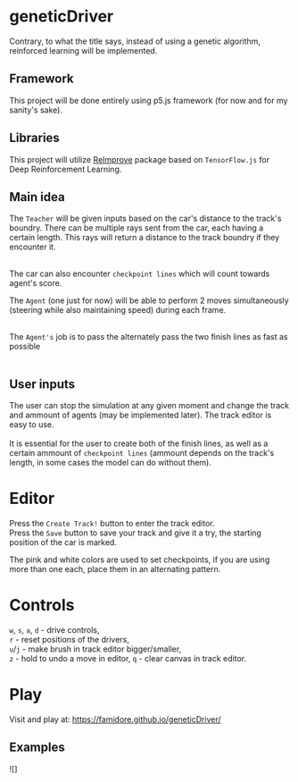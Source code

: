 # geneticDriver
Contrary, to what the title says, instead of using a genetic algorithm, reinforced learning will be implemented.

## Framework
This project will be done entirely using p5.js framework (for now and for my sanity's sake).

## Libraries
This project will utilize [ReImprove](https://github.com/BeTomorrow/ReImproveJS) package based on `TensorFlow.js` for Deep Reinforcement Learning.

## Main idea
The `Teacher` will be given inputs based on the car's distance to the track's boundry. There can be multiple rays sent from the car, each having a certain length. This rays will return a distance to the track boundry if they encounter it. <br><br>

The car can also encounter `checkpoint lines` which will count towards agent's score.

The `Agent` (one just for now) will be able to perform 2 moves simultaneously (steering while also maintaining speed) during each frame. <br><br>

The `Agent's` job is to pass the alternately pass the two finish lines as fast as possible <br><br>

## User inputs

The user can stop the simulation at any given moment and change the track and ammount of agents (may be implemented later). The track editor is easy to use. <br><br>
It is essential for the user to create both of the finish lines, as well as a certain ammount of `checkpoint lines` (ammount depends on the track's length, in some cases the model can do without them).


# Editor
Press the `Create Track!` button to enter the track editor.  
Press the `Save` button to save your track and give it a try, the starting position of the car is marked.  

The pink and white colors are used to set checkpoints, if you are using more than one each, place them in an alternating pattern.
# Controls
`w`, `s`, `a`, `d` - drive controls,  
`r` - reset positions of the drivers,  
`u`/`j` - make brush in track editor bigger/smaller,  
`z` - hold to undo a move in editor,
`q` - clear canvas in track editor.
# Play
Visit and play at: https://famidore.github.io/geneticDriver/
## Examples
![]